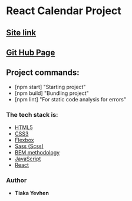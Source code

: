 # React Calendar Project

## [Site link](https://github.com/YevhenTiaka/React-Calendar/)

## [Git Hub Page]()

## Project commands:

- [npm start] "Starting project"
- [npm build] "Bundling project"
- [npm lint] "For static code analysis for errors"

### The tech stack is:

- [HTML5](https://en.wikipedia.org/wiki/HTML5)
- [CSS3](https://en.wikipedia.org/wiki/Cascading_Style_Sheets)
- [Flexbox](https://en.wikipedia.org/wiki/CSS_Flexible_Box_Layout)
- [Sass (Scss)](https://sass-lang.com/)
- [BEM methodology](https://en.bem.info/methodology/)
- [JavaScript](https://en.wikipedia.org/wiki/JavaScript)
- [React](https://en.reactjs.org/)

### Author

- **Tiaka Yevhen**
